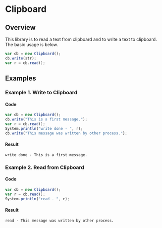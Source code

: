 # Clipboard

## Overview

This library is to read a text from clipboard and to write a text to clipboard.
The basic usage is below.

```javascript
var cb = new Clipboard();
cb.write(str);
var r = cb.read();
```

## Examples

### Example 1. Write to Clipboard

#### Code

```javascript
var cb = new Clipboard();
cb.write("This is a first message.");
var r = cb.read();
System.println("write done - ", r);
cb.write("This message was written by other process.");
```

#### Result

```
write done - This is a first message.
```

### Example 2. Read from Clipboard

#### Code

```javascript
var cb = new Clipboard();
var r = cb.read();
System.println("read - ", r);
```

#### Result

```
read - This message was written by other process.
```
